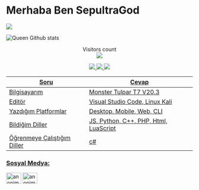 # Merhaba Ben SepultraGod


![](https://komarev.com/ghpvc/?username=SepuLtragod&color=565f89&style=flat)

![Queen Github stats](https://github-readme-stats.vercel.app/api?username=SepuLtragod&show_icons=true&theme=tokyonight)

<p align="center"> 
  Visitors count<br>
  <img src="https://profile-counter.glitch.me/sepultragod/count.svg" />

<p align="center">
  <a href="https://github.com/sepultragod">
    <img src="https://komarev.com/ghpvc/?username=sepulrtagod&label=Profile%20views&color=ff69b4&label=Profile+Views&style=plastic">

  </a>
  <a href="https://github.com/sepultragod?tab=stars">
    <img src="https://img.shields.io/github/stars/sepultragod?color=ff69b4&label=Stargazers&style=plastic">

  </a>
  <a href="https://github.com/Sepultragod?tab=followers">
    <img src="https://img.shields.io/github/followers/Sepultragod?color=ff69b4&label=Followers&style=plastic">
    
Soru | Cevap
--- | --- 
Bilgisayarım  | Monster Tulpar T7 V20.3
Editör  | Visual Studio Code, Linux Kali
Yazdığım Platformlar | Desktop, Mobile, Web, CLI
Bildiğim Diller  |  JS, Python, C++, PHP, Html, LuaScript
Öğrenmeye Çalıştığım Diller | c#

    
<h3 align="left">Sosyal Medya:</h3>
<p align="left">
<a href="https://www.instagram.com/sakirbey81/" target="blank"><img align="center" src="https://cdn.jsdelivr.net/npm/simple-icons@3.0.1/icons/instagram.svg" alt="anonimxx197" height="30" width="40" /></a>
<a href="https://t.me/SepuLtragod" target="blank"><img align="center" src="https://cdn.jsdelivr.net/npm/simple-icons@3.0.1/icons/telegram.svg" alt="anonimxx197" height="30" width="40" /></a>
